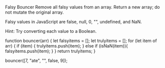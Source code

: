 Falsy Bouncer
Remove all falsy values from an array. Return a new array; do not mutate the original array.

Falsy values in JavaScript are false, null, 0, "", undefined, and NaN.

Hint: Try converting each value to a Boolean.

function bouncer(arr) {
  let falsyitems = [];
  let trulyitems = [];
  for (let item of arr) {
    if (item) {
      trulyitems.push(item);
    } else if (isNaN(item)){
      falsyitems.push(item);
    }
  }
  return trulyitems;
}

bouncer([7, "ate", "", false, 9]);